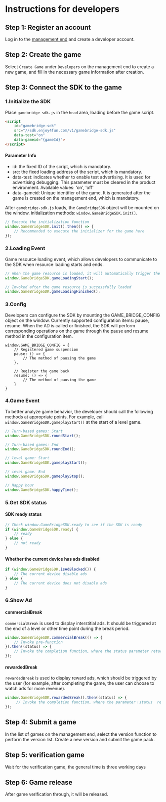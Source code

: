 # Instructions for developers
## Step 1: Register an account
Log in to the [management end](https://manager.gamebridge.games/login.html) and create a developer account.

## Step 2: Create the game
Select `Create Game` under `Developers` on the management end to create a new game, and fill in the necessary game information after creation.

## Step 3: Connect the SDK to the game
### 1.Initialize the SDK
Place `gamebridge-sdk.js` in the `head` area, loading before the game script.
```html
<script
    id="gamebridge-sdk"
    src="//sdk.enjoy4fun.com/v1/gamebridge-sdk.js"
    data-test="on"
    data-gameid="{gameId}">
</script>
```
#### Parameter Info
- id: the fixed ID of the script, which is mandatory.
- src: the fixed loading address of the script, which is mandatory.
- data-test: indicates whether to enable test advertising. It is used for advertising debugging. This parameter must be cleared in the product environment. Available values: 'on', 'off'
- data-gameid: Unique identifier of the game. It is generated after the game is created on the management end, which is mandatory.

After `gamebridge-sdk.js` loads, the `GameBridgeSDK` object will be mounted on the window. initialization methods: `window.GameBridgeSDK.init()`.
```javascript
// Execute the initialization function
window.GameBridgeSDK.init().then(() => {
    // Recommended to execute the initializer for the game here
});
```

### 2.Loading Event
Game resource loading event, which allows developers to communicate to the SDK when resource loading starts and ends.
```javascript
// When the game resource is loaded, it will automatically trigger the pre-movie adverts
window.GameBridgeSDK.gameLoadingStart();

// Invoked after the game resource is successfully loaded
window.GameBridgeSDK.gameLoadingFinished();
```

### 3.Config
Developers can configure the SDK by mounting the GAME_BRIDGE_CONFIG object on the window. Currently supported configuration items: pause, resume. When the AD is called or finished, the SDK will perform corresponding operations on the game through the pause and resume method in the configuration item.
```
window.GAME_BRIDGE_CONFIG = {
    // Registered game suspension
    pause: () => {
        // The method of pausing the game
    }, 
	
    // Register the game back
    resume: () => {
        // The method of pausing the game
    }
}
```

### 4.Game Event
To better analyze game behavior, the developer should call the following methods at appropriate points.
For example, call `window.GameBridgeSDK.gameplayStart()` at the start of a level game.
```javascript
// Turn-based games: Start
window.GameBridgeSDK.roundStart();

// Turn-based games: End
window.GameBridgeSDK.roundEnd();

// level game: Start
window.GameBridgeSDK.gameplayStart();

// level game: End
window.GameBridgeSDK.gameplayStop();

// Happy hour
window.GameBridgeSDK.happyTime();
```

### 5.Get SDK status
#### SDK ready status
```javascript
// Check window.GameBridgeSDK.ready to see if the SDK is ready
if (window.GameBridgeSDK.ready) {
    // ready
} else {
    // not ready
}
```
#### Whether the current device has ads disabled
```javascript
if (window.GameBridgeSDK.isAdBlocked()) {
    // The current device disable ads
} else {
    // The current device does not disable ads
}
```

### 6.Show Ad
#### commercialBreak
`commercialBreak` is used to display interstitial ads. It should be triggered at the end of a level or other time point during the break period.
```javascript
window.GameBridgeSDK.commercialBreak(() => {
    // Invoke pre-function
}).then((status) => {
    // Invoke the completion function, where the status parameter returns the current AD display status
});
```

#### rewardedBreak
`rewardedBreak` is used to display reward ads, which should be triggered by the user (for example, after completing the game, the user can choose to watch ads for more revenue).
```javascript
window.GameBridgeSDK.rewardedBreak().then((status) => {
     // Invoke the completion function, where the parameter：status  returns the current AD display status
});
```

## Step 4: Submit a game
In the list of games on the management end, select the version function to perform the version list. Create a new version and submit the game pack.

## Step 5: verification game
Wait for the verification game, the general time is three working days

## Step 6: Game release
After game verification through, it will be released.
